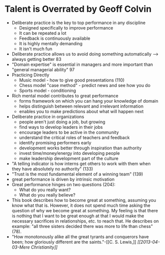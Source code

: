 
# Talent is Overrated by Geoff Colvin

* Deliberate practice is the key to top performance in any discipline
    * Designed specifically to improve performance
    * It can be repeated a lot
    * Feedback is continuously available
    * It is highly mentally demanding
    * It isn't much fun
* Deliberate practice allows us to avoid doing something automatically --> always getting better 83
* "Domain expertise" is essential in managers and more important than "general managerial ability" 97
* Practicing Directly
    * Music model - how to give good presentations (110)
    * Chess model "case method" - predict news and see how you do
    * Sports model - conditioning
* Rich mental model contributes to great performance
    * forms framework on which you can hang your knowledge of domain
    * helps distinguish between relevant and irrelevant information
    * enables you to make predictions about what will happen next
* Deliberate practice in organizations
    * people aren't just doing a job, but growing
    * find ways to develop leaders in their jobs
    * encourage leaders to be active in the community
    * understand the critical roles of teachers and feedback
    * identify promising performers early
    * development works better through inspiration than authority
    * invest time/money/energy into developing people
    * make leadership development part of the culture
* "A telling indicator is how interns get others to work with them when they have absolutely no authority" (133)
* "Trust is the most fundamental element of a winning team" (139)
* great performance is driven by intrinsic motivation
* Great performance hinges on two questions (204):
    * What do you really want?
    * What do you really believe?
* This book describes how to become great at something, assuming you know what that is.  However, it does not spend much time asking the question of why we become great at something.  My feeling is that there is nothing that I want to be great enough at that I would make the necessary sacrifices in relationships, etc. to reach that.  He describes on example: "all three sisters decided there was more to life than chess" (78).  
* "How monotonously alike all the great tyrants and conquerors have been; how gloriously different are the saints."-[[C. S. Lewis,]] *[[2013-04-03-Mere Christianity]]*

